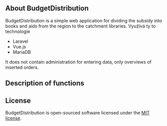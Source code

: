 ## About BudgetDistribution

BudgetDistribution is a simple web application for dividing the subsidy into books and aids from the region to the catchment libraries. Využívá ty to technologie

- Laravel
- Vue.js
- MariaDB

It does not contain administration for entering data, only overviews of inserted orders.

## Description of functions




## License

BudgetDistribution is open-sourced software licensed under the [MIT license](https://opensource.org/licenses/MIT).
